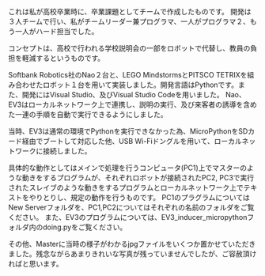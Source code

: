 これは私が高校卒業時に、卒業課題としてチームで作成したものです。 開発は３人チームで行い、私がチームリーダー兼プログラマ、一人がプログラマ２、もう一人がハード担当でした。

コンセプトは、高校で行われる学校説明会の一部をロボットで代替し、教員の負担を軽減するというものです。

Softbank Robotics社のNao２台と、LEGO MindstormsとPITSCO TETRIXを組み合わせたロボット１台を用いて実装しました。開発言語はPythonです。また、開発にはVisual Studio、及びVisual Studio Codeを用いました。 Nao、EV3はローカルネットワーク上で連携し、説明の実行、及び来客者の誘導を含めた一連の手順を自動で実行できるようにしました。

当時、EV3は通常の環境でPythonを実行できなかった為、MicroPythonをSDカード経由でブートして対応した他、USB Wi-Fiドングルを用いて、ローカルネットワークに接続しました。

具体的な動作としてはメインで処理を行うコンピュータ(PC1)上でマスターのような動きをするプログラムが、それぞれロボットが接続されたPC2, PC3で実行されたスレイブのような動きをするプログラムとローカルネットワーク上でテキストをやりとりし、規定の動作を行うものです。
PC1のプラグラムについてはNew Serverフォルダを、PC1,PC2についてはそれぞれの名前のフォルダをご覧ください。
また、EV3のプログラムについては、EV3_inducer_micropythonフォルダ内のdoing.pyをご覧ください。

その他、Masterに当時の様子がわかるjpgファイルをいくつか置かせていただきました。残念ながらあまりきれいな写真が残っていませんでしたが、ご容赦頂ければと思います。
